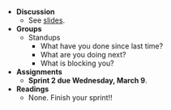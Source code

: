 * **Discussion**
    * See [slides](https://docs.google.com/presentation/d/1f_A4tE2bauqSAGiZCAl0Nnlu2U0omn_BGhPn13dvrr0/edit?usp=sharing).
* **Groups**
    * Standups
        * What have you done since last time?
        * What are you doing next?
        * What is blocking you?
* **Assignments**
    * **Sprint 2 due Wednesday, March 9**.
* **Readings**
    * None. Finish your sprint!!